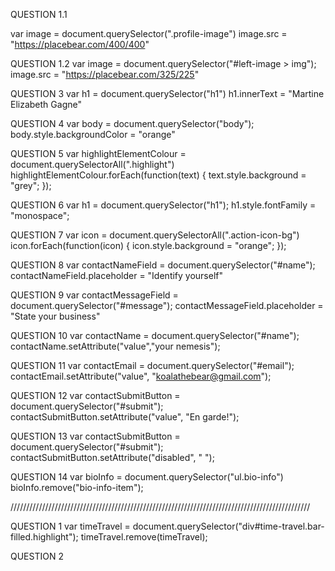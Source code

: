 QUESTION 1.1

var image = document.querySelector(".profile-image")
image.src = "https://placebear.com/400/400"

QUESTION 1.2
var image = document.querySelector("#left-image > img");
image.src = "https://placebear.com/325/225"

QUESTION 3
var h1 = document.querySelector("h1")
h1.innerText = "Martine Elizabeth Gagne"

QUESTION 4
var body = document.querySelector("body");
body.style.backgroundColor = "orange"

QUESTION 5
var highlightElementColour = document.querySelectorAll(".highlight")
highlightElementColour.forEach(function(text) {
text.style.background = "grey";
});

QUESTION 6
var h1 = document.querySelector("h1");
h1.style.fontFamily = "monospace";

QUESTION 7
var icon = document.querySelectorAll(".action-icon-bg")
icon.forEach(function(icon) {
icon.style.background = "orange";
});

QUESTION 8
var contactNameField = document.querySelector("#name");
contactNameField.placeholder = "Identify yourself"

QUESTION 9
var contactMessageField = document.querySelector("#message");
contactMessageField.placeholder = "State your business"

QUESTION 10
var contactName = document.querySelector("#name");
contactName.setAttribute("value","your nemesis");

QUESTION 11
var contactEmail = document.querySelector("#email");
contactEmail.setAttribute("value", "koalathebear@gmail.com");

QUESTION 12
var contactSubmitButton = document.querySelector("#submit");
contactSubmitButton.setAttribute("value", "En garde!");

QUESTION 13
var contactSubmitButton = document.querySelector("#submit");
contactSubmitButton.setAttribute("disabled", " ");

QUESTION 14
var bioInfo = document.querySelector("ul.bio-info")
bioInfo.remove("bio-info-item");

///////////////////////////////////////////////////////////////////////////////////////////////

QUESTION 1
var timeTravel = document.querySelector("div#time-travel.bar-filled.highlight");
timeTravel.remove(timeTravel);

QUESTION 2
